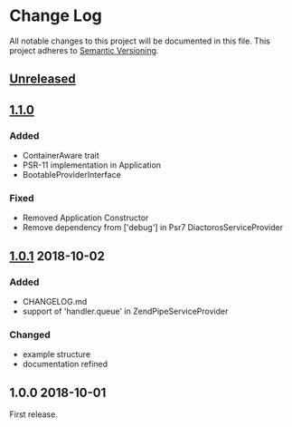 Change Log
===========
All notable changes to this project will be documented in this file.
This project adheres to [Semantic Versioning](http://semver.org/).

## [Unreleased]

## [1.1.0]

### Added

- ContainerAware trait
- PSR-11 implementation in Application
- BootableProviderInterface


### Fixed

- Removed Application Constructor
- Remove dependency from ['debug'] in Psr7 DiactorosServiceProvider

## [1.0.1] 2018-10-02

### Added

- CHANGELOG.md
- support of 'handler.queue' in ZendPipeServiceProvider

### Changed

- example structure
- documentation refined


## 1.0.0 2018-10-01

First release. 


[Unreleased]: https://github.com/linkeddatacenter/uSilex/compare/1.1.0...HEAD
[1.1.0]: https://github.com/linkeddatacenter/uSilex/compare/1.0.1...1.1.0
[1.0.1]: https://github.com/linkeddatacenter/uSilex/compare/1.0.0...1.0.1